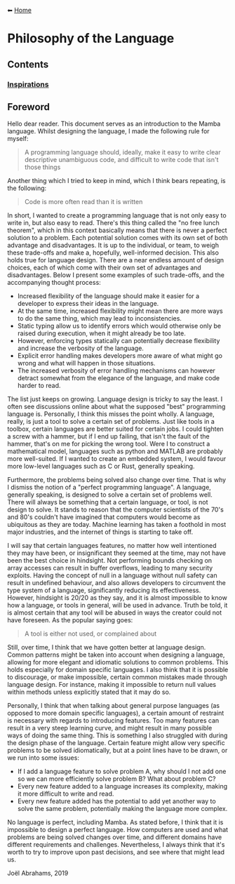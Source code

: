 ⬅ [Home](README.md)

# Philosophy of the Language

## Contents

### [Inspirations](philosophy/inspiration.md)

## Foreword

Hello dear reader.
This document serves as an introduction to the Mamba language. 
Whilst designing the language, I made the following rule for myself:

> A programming language should, ideally, make it easy to write clear descriptive unambiguous code, and difficult to 
write code that isn't those things

Another thing which I tried to keep in mind, which I think bears repeating, is the following:

> Code is more often read than it is written

In short, I wanted to create a programming language that is not only easy to write in, but also easy to read. 
There's this thing called the "no free lunch theorem", which in this context basically means that there is never a perfect solution to a problem.
Each potential solution comes with its own set of both advantage and disadvantages. 
It is up to the individual, or team, to weigh these trade-offs and make a, hopefully, well-informed decision. 
This also holds true for language design. 
There are a near endless amount of design choices, each of which come with their own set of advantages and disadvantages.
Below I present some examples of such trade-offs, and the accompanying thought process:

- Increased flexibility of the language should make it easier for a developer to express their ideas in the language.
- At the same time, increased flexibility might mean there are more ways to do the same thing, which may lead to inconsistencies.
- Static typing allow us to identify errors which would otherwise only be raised during execution, when it might already be too late.
- However, enforcing types statically can potentially decrease flexibility and increase the verbosity of the language.
- Explicit error handling makes developers more aware of what might go wrong and what will happen in those situations.
- The increased verbosity of error handling mechanisms can however detract somewhat from the elegance of the language, and make code harder to read.

The list just keeps on growing.
Language design is tricky to say the least. 
I often see discussions online about what the supposed "best" programming language is. 
Personally, I think this misses the point wholly. 
A language, really, is just a tool to solve a certain set of problems. 
Just like tools in a toolbox, certain languages are better suited for certain jobs. 
I could tighten a screw with a hammer, but if I end up failing, that isn't the fault of the hammer, that's on me for picking the wrong tool. 
Were I to construct a mathematical model, languages such as python and MATLAB are probably more well-suited. 
If I wanted to create an embedded system, I would favour more low-level languages such as C or Rust, generally speaking.

Furthermore, the problems being solved also change over time. 
That is why I dismiss the notion of a "perfect programming language". 
A language, generally speaking, is designed to solve a certain set of problems well.
There will always be something that a certain language, or tool, is not design to solve. 
It stands to reason that the computer scientists of the 70's and 80's couldn't have imagined that computers would become as ubiquitous as they are today.
Machine learning has taken a foothold in most major industries, and the internet of things is starting to take off. 

I will say that certain languages features, no matter how well intentioned they may have been, or insignificant they seemed at the time, may not have been the best choice in hindsight. 
Not performing bounds checking on array accesses can result in buffer overflows, leading to many security exploits.
Having the concept of null in a language without null safety can result in undefined behaviour, and also allows developers to circumvent the type system of a language, significantly reducing its effectiveness.
However, hindsight is 20/20 as they say, and it is almost impossible to know how a language, or tools in general, will be used in advance. 
Truth be told, it is almost certain that any tool will be abused in ways the creator could not have foreseen. 
As the popular saying goes:

> A tool is either not used, or complained about

Still, over time, I think that we have gotten better at language design. 
Common patterns might be taken into account when designing a language, allowing for more elegant and idiomatic solutions to common problems. 
This holds especially for domain specific languages. 
I also think that it is possible to discourage, or make impossible, certain common mistakes made through language design.
For instance, making it impossible to return null values within methods unless explicitly stated that it may do so.

Personally, I think that when talking about general purpose languages (as opposed to more domain specific languages), a certain amount of restraint is necessary with regards to introducing features.
Too many features can result in a very steep learning curve, and might result in many possible ways of doing the same thing.
This is something I also struggled with during the design phase of the language. 
Certain feature might allow very specific problems to be solved idiomatically, but at a point lines have to be drawn, or we run into some issues:

- If I add a language feature to solve problem A, why should I not add one so we can more efficiently solve problem B? What about problem C?
- Every new feature added to a language increases its complexity, making it more difficult to write and read.
- Every new feature added has the potential to add yet another way to solve the same problem, potentially making the language more complex.

No language is perfect, including Mamba. 
As stated before, I think that it is impossible to design a perfect language. 
How computers are used and what problems are being solved changes over time, and different domains have different requirements and challenges. 
Nevertheless, I always think that it's worth to try to improve upon past decisions, and see where that might lead us.

Joël Abrahams, 2019
